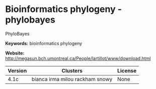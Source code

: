 # Bioinformatics phylogeny - phylobayes

PhyloBayes

**Keywords:** bioinformatics phylogeny

**Website:** <http://megasun.bch.umontreal.ca/People/lartillot/www/download.html>

| Version | Clusters | License |
| ------- | -------- | ------- |
| 4.1c | bianca irma milou rackham snowy | None |
